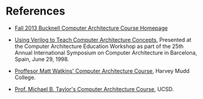 References
====

* [Fall 2013 Bucknell Computer Architecture Course Homepage](http://eg.bucknell.edu/~csci320/cgi-bin/moin.cgi)

* [Using Verilog to Teach Computer Architecture Concepts](http://www.eg.bucknell.edu/~cs320/fall-1997/ComputerArchPaper.pdf), Presented at the Computer Architecture Education Workshop as part of the 25th Annual International Symposium on Computer Architecture in Barcelona, Spain, June 29, 1998.

* [Proffesor Matt Watkins' Computer Architecture Course](http://www3.hmc.edu/~watkins/classes/e168b/), Harvey Mudd College.

* [Prof. Michael B. Taylor's Computer Architecture Course](http://cseweb.ucsd.edu/classes/wi13/cse240a/), UCSD.
